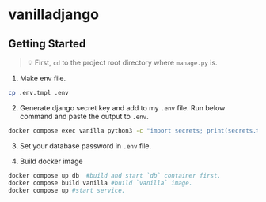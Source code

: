 # vanilladjango

## Getting Started

> 💡 First, `cd` to the project root directory where `manage.py` is.

1. Make env file.
```sh
cp .env.tmpl .env
```

2. Generate django secret key and add to my `.env` file.
Run below command and paste the output to `.env`.

```sh
docker compose exec vanilla python3 -c "import secrets; print(secrets.token_urlsafe(50))"
```

3. Set your database password in `.env` file.

4. Build docker image
```sh
docker compose up db  #build and start `db` container first.
docker compose build vanilla #build `vanilla` image.
docker compose up #start service.
```
